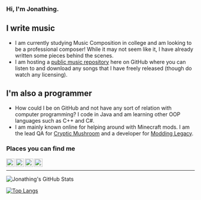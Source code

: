 ### Hi, I'm Jonathing.

## I write music

- I am currently studying Music Composition in college and am looking to be a professional composer! While it may not seem like it, I have already written some pieces behind the scenes.
- I am hosting a [public music repository](https://github.com/Jonathing/Public-Music-Repo) here on GitHub where you can listen to and download any songs that I have freely released (though do watch any licensing).

## I'm also a programmer

- How could I be on GitHub and not have any sort of relation with computer programming? I code in Java and am learning other OOP languages such as C++ and C#.
- I am mainly known online for helping around with Minecraft mods. I am the lead QA for [Cryptic Mushroom](https://crypticmushroom.com/) and a developer for [Modding Legacy](https://moddinglegacy.com/).

### Places you can find me

[<img align="left" alt="colmenares.codes" width="22px" src="https://img.icons8.com/nolan/2048/domain.png" />][website]
[<img align="left" alt="The Jonathing YouTube Channel" width="22px" src="https://img.icons8.com/nolan/2048/youtube-play.png" />][youtube]
[<img align="left" alt="Jonathing on Facebook" width="22px" src="https://img.icons8.com/nolan/2048/facebook-new.png" />][facebook]
[<img align="left" alt="Jonathing on Twitter" width="22px" src="https://img.icons8.com/nolan/2048/twitter.png" />][twitter]

<br />

---

![Jonathing's GitHub Stats](https://github-readme-stats.vercel.app/api?username=Jonathing&count_private=true&show_icons=true)

[![Top Langs](https://github-readme-stats.vercel.app/api/top-langs/?username=Jonathing&layout=compact)](https://github.com/anuraghazra/github-readme-stats)

<!-- ---

[![MCGradle Scripts](https://github-readme-stats.vercel.app/api/pin/?username=Jonathing&repo=Public-Music-Repo&show_owner=true)](https://github.com/Jonathing/Public-Music-Repo)
[![MCGradle Scripts](https://github-readme-stats.vercel.app/api/pin/?username=Cryptic-Mushroom&repo=The-Midnight&show_owner=true)](https://github.com/Cryptic-Mushroom/The-Midnight)
[![MCGradle Scripts](https://github-readme-stats.vercel.app/api/pin/?username=Jonathing&repo=MCGradle-Scripts&show_owner=true)](https://github.com/Jonathing/MCGradle-Scripts) -->

[website]: https://colmenares.codes
[youtube]: https://www.youtube.com/c/Jonathing
[facebook]: https://www.facebook.com/RealJonathing/
[twitter]: https://twitter.com/RealJonathing
